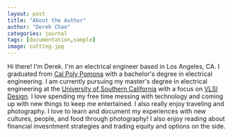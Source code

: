```yaml
---
layout: post
title: "About the Author"
author: "Derek Chan"
categories: journal
tags: [documentation,sample]
image: cutting.jpg
---
```


Hi there! I'm Derek. I'm an electrical engineer based in Los Angeles, CA. I graduated from [Cal Poly Pomona](https://www.cpp.edu/) with a bachelor's degree in electrical engineering. I am currently pursuing my master's degree in electrical engineering at the [University of Southern California](https://www.usc.edu/) with a focus on [VLSI Design](https://en.wikipedia.org/wiki/Very_Large_Scale_Integration). I love spending my free time messing with technology and coming up with new things to keep me entertained. I also really enjoy traveling and photography. I love to learn and document my experiences with new cultures, people, and food through photography! I also enjoy reading about financial invesntment strategies and trading equity and options on the side.
